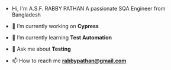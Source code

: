 - Hi, I'm A.S.F. RABBY PATHAN
A passionate SQA Engineer from Bangladesh

- 🔭 I’m currently working on **Cypress**

- 🌱 I’m currently learning **Test Automation**

- 💬 Ask me about **Testing**

- 📫 How to reach me **rabbypathan@gmail.com**

